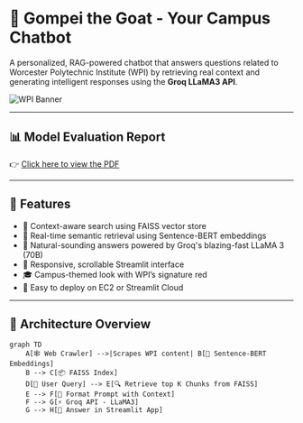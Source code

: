 # 🐐 Gompei the Goat - Your Campus Chatbot
 
 A personalized, RAG-powered chatbot that answers questions related to Worcester Polytechnic Institute (WPI) by retrieving real context and generating intelligent responses using the **Groq LLaMA3 API**.
 
 ![WPI Banner](assest/DSC_4712_PRINT.jpg)
 
 ---
 ## 📊 Model Evaluation Report

👉 [Click here to view the PDF](https://amitprajapati1978.github.io/WPI_CHAT_BOT/MODEL_EVAL.pdf)

 ---
 ## 🚀 Features
 
 - 🔎 Context-aware search using FAISS vector store
 - 🧠 Real-time semantic retrieval using Sentence-BERT embeddings
 - 🤖 Natural-sounding answers powered by Groq's blazing-fast LLaMA 3 (70B)
 - 💬 Responsive, scrollable Streamlit interface
 - 🎓 Campus-themed look with WPI’s signature red
 - 🔧 Easy to deploy on EC2 or Streamlit Cloud
 
 ---
 
 ## 🧱 Architecture Overview
 
 ```mermaid
 graph TD
     A[🕸️ Web Crawler] -->|Scrapes WPI content| B[🧠 Sentence-BERT Embeddings]
     B --> C[📦 FAISS Index]
     D[👤 User Query] --> E[🔍 Retrieve top K Chunks from FAISS]
     E --> F[🧾 Format Prompt with Context]
     F --> G[⚡ Groq API - LLaMA3]
     G --> H[💬 Answer in Streamlit App]
